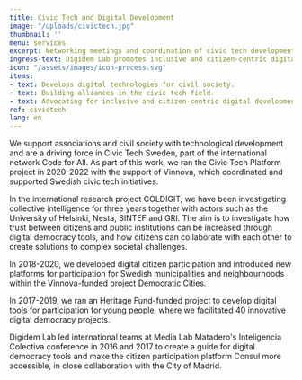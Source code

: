```yaml
---
title: Civic Tech and Digital Development
image: "/uploads/civictech.jpg"
thumbnail: ''
menu: services
excerpt: Networking meetings and coordination of civic tech development
ingress-text: Digidem Lab promotes inclusive and citizen-centric digital development.
icon: "/assets/images/icon-process.svg"
items:
- text: Develops digital technologies for civil society.
- text: Building alliances in the civic tech field.
- text: Advocating for inclusive and citizen-centric digital development.
ref: civictech
lang: en
---
```


We support associations and civil society with technological development and are a driving force in Civic Tech Sweden, part of the international network Code for All. As part of this work, we ran the Civic Tech Platform project in 2020-2022 with the support of Vinnova, which coordinated and supported Swedish civic tech initiatives.

In the international research project COLDIGIT, we have been investigating collective intelligence for three years together with actors such as the University of Helsinki, Nesta, SINTEF and GRI. The aim is to investigate how trust between citizens and public institutions can be increased through digital democracy tools, and how citizens can collaborate with each other to create solutions to complex societal challenges.

In 2018-2020, we developed digital citizen participation and introduced new platforms for participation for Swedish municipalities and neighbourhoods within the Vinnova-funded project Democratic Cities.

In 2017-2019, we ran an Heritage Fund-funded project to develop digital tools for
participation for young people, where we facilitated 40 innovative digital democracy projects.

Digidem Lab led international teams at Media Lab Matadero's Inteligencia Colectiva conference in 2016 and 2017 to create a guide for digital democracy tools and make the citizen participation platform Consul more accessible, in close collaboration with the City of Madrid.
